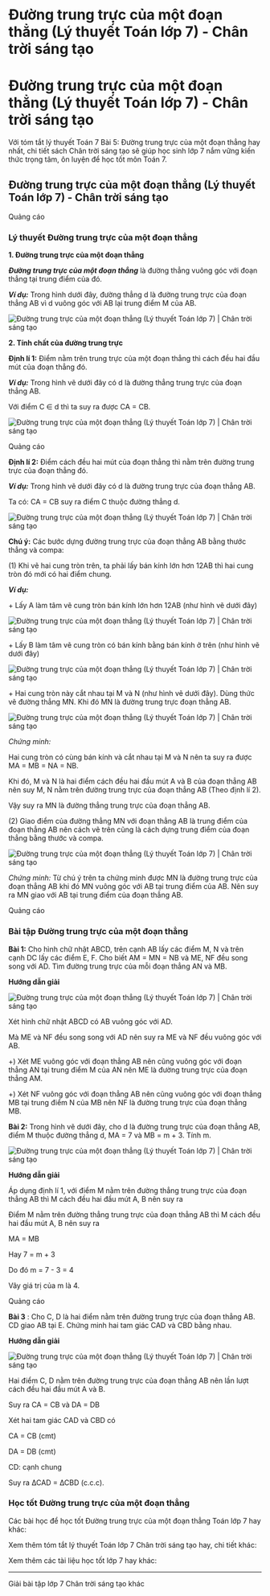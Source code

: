 # Đường trung trực của một đoạn thẳng (Lý thuyết Toán lớp 7) - Chân trời sáng tạo

# Đường trung trực của một đoạn thẳng (Lý thuyết Toán lớp 7) - Chân trời sáng tạo

Với tóm tắt lý thuyết Toán 7 Bài 5: Đường trung trực của một đoạn thẳng hay nhất, chi tiết sách Chân trời sáng tạo sẽ giúp học sinh lớp 7 nắm vững kiến thức trọng tâm, ôn luyện để học tốt môn Toán 7.

## Đường trung trực của một đoạn thẳng (Lý thuyết Toán lớp 7) - Chân trời sáng tạo

Quảng cáo

### **Lý thuyết Đường trung trực của một đoạn thẳng**

**1\. Đường trung trực của một đoạn thẳng**

**_Đường trung trực của một đoạn thẳng_** là đường thẳng vuông góc với đoạn thẳng tại trung điểm của đó.

**_Ví dụ:_** Trong hình dưới đây, đường thẳng d là đường trung trực của đoạn thẳng AB vì d vuông góc với AB lại trung điểm M của AB.

![Đường trung trực của một đoạn thẳng \(Lý thuyết Toán lớp 7\) | Chân trời sáng tạo](https://vietjack.com/toan-7-ct/images/ly-thuyet-bai-5-duong-trung-truc-cua-mot-doan-thang-185951.PNG)

**2\. Tính chất của đường trung trực**

**Định lí 1:** Điểm nằm trên trung trực của một đoạn thẳng thì cách đều hai đầu mút của đoạn thẳng đó.

**_Ví dụ:_** Trong hình vẽ dưới đây có d là đường thẳng trung trực của đoạn thẳng AB.

Với điểm C ∈ d thì ta suy ra được CA = CB.

![Đường trung trực của một đoạn thẳng \(Lý thuyết Toán lớp 7\) | Chân trời sáng tạo](https://vietjack.com/toan-7-ct/images/ly-thuyet-bai-5-duong-trung-truc-cua-mot-doan-thang-185952.PNG)

Quảng cáo

**Định lí 2:** Điểm cách đều hai mút của đoạn thẳng thì nằm trên đường trung trực của đoạn thẳng đó.

**_Ví dụ:_** Trong hình vẽ dưới đây có d là đường trung trực của đoạn thẳng AB. 

Ta có: CA = CB suy ra điểm C thuộc đường thẳng d.

![Đường trung trực của một đoạn thẳng \(Lý thuyết Toán lớp 7\) | Chân trời sáng tạo](https://vietjack.com/toan-7-ct/images/ly-thuyet-bai-5-duong-trung-truc-cua-mot-doan-thang-185953.PNG)

**Chú ý:** Các bước dựng đường trung trực của đoạn thẳng AB bằng thước thẳng và compa:

(1) Khi vẽ hai cung tròn trên, ta phải lấy bán kính lớn hơn 12AB thì hai cung tròn đó mới có hai điểm chung.

**_Ví dụ:_**

\+ Lấy A làm tâm vẽ cung tròn bán kính lớn hơn 12AB (như hình vẽ dưới đây)

![Đường trung trực của một đoạn thẳng \(Lý thuyết Toán lớp 7\) | Chân trời sáng tạo](https://vietjack.com/toan-7-ct/images/ly-thuyet-bai-5-duong-trung-truc-cua-mot-doan-thang-185954.PNG)

\+ Lấy B làm tâm vẽ cung tròn có bán kính bằng bán kính ở trên (như hình vẽ dưới đây)

![Đường trung trực của một đoạn thẳng \(Lý thuyết Toán lớp 7\) | Chân trời sáng tạo](https://vietjack.com/toan-7-ct/images/ly-thuyet-bai-5-duong-trung-truc-cua-mot-doan-thang-185955.PNG)

\+ Hai cung tròn này cắt nhau tại M và N (như hình vẽ dưới đây). Dùng thức vẽ đường thẳng MN. Khi đó MN là đường trung trực đoạn thẳng AB.

![Đường trung trực của một đoạn thẳng \(Lý thuyết Toán lớp 7\) | Chân trời sáng tạo](https://vietjack.com/toan-7-ct/images/ly-thuyet-bai-5-duong-trung-truc-cua-mot-doan-thang-185956.PNG)

_Chứng minh:_

Hai cung tròn có cùng bán kính và cắt nhau tại M và N nên ta suy ra được MA = MB = NA = NB.

Khi đó, M và N là hai điểm cách đều hai đầu mút A và B của đoạn thẳng AB nên suy M, N nằm trên đường trung trực của đoạn thẳng AB (Theo định lí 2).

Vậy suy ra MN là đường thẳng trung trực của đoạn thẳng AB.

(2) Giao điểm của đường thẳng MN với đoạn thẳng AB là trung điểm của đoạn thẳng AB nên cách vẽ trên cũng là cách dựng trung điểm của đoạn thẳng bằng thước và compa.

![Đường trung trực của một đoạn thẳng \(Lý thuyết Toán lớp 7\) | Chân trời sáng tạo](https://vietjack.com/toan-7-ct/images/ly-thuyet-bai-5-duong-trung-truc-cua-mot-doan-thang-185957.PNG)

_Chứng minh:_ Từ chú ý trên ta chứng minh được MN là đường trung trực của đoạn thẳng AB khi đó MN vuông góc với AB tại trung điểm của AB. Nên suy ra MN giao với AB tại trung điểm của đoạn thẳng AB.

Quảng cáo

### **Bài tập Đường trung trực của một đoạn thẳng**

**Bài 1:** Cho hình chữ nhật ABCD, trên cạnh AB lấy các điểm M, N và trên cạnh DC lấy các điểm E, F. Cho biết AM = MN = NB và ME, NF đều song song với AD. Tìm đường trung trực của mỗi đoạn thẳng AN và MB.

**Hướng dẫn giải**

![Đường trung trực của một đoạn thẳng \(Lý thuyết Toán lớp 7\) | Chân trời sáng tạo](https://vietjack.com/toan-7-ct/images/ly-thuyet-bai-5-duong-trung-truc-cua-mot-doan-thang-185958.PNG)

Xét hình chữ nhật ABCD có AB vuông góc với AD.

Mà ME và NF đều song song với AD nên suy ra ME và NF đều vuông góc với AB.

+) Xét ME vuông góc với đoạn thẳng AB nên cũng vuông góc với đoạn thẳng AN tại trung điểm M của AN nên ME là đường trung trực của đoạn thẳng AM.

+) Xét NF vuông góc với đoạn thẳng AB nên cũng vuông góc với đoạn thẳng MB tại trung điểm N của MB nên NF là đường trung trực của đoạn thẳng MB.

**Bài 2:** Trong hình vẽ dưới đây, cho d là đường trung trực của đoạn thẳng AB, điểm M thuộc đường thẳng d, MA = 7 và MB = m + 3. Tính m.

![Đường trung trực của một đoạn thẳng \(Lý thuyết Toán lớp 7\) | Chân trời sáng tạo](https://vietjack.com/toan-7-ct/images/ly-thuyet-bai-5-duong-trung-truc-cua-mot-doan-thang-185959.PNG)

**Hướng dẫn giải**

Áp dụng định lí 1, với điểm M nằm trên đường thẳng trung trực của đoạn thẳng AB thì M cách đều hai đầu mút A, B nên suy ra

Điểm M nằm trên đường thẳng trung trực của đoạn thẳng AB thì M cách đều hai đầu mút A, B nên suy ra

MA = MB

Hay 7 = m + 3

Do đó m = 7 - 3 = 4

Vây giá trị của m là 4.

Quảng cáo

**Bài 3** : Cho C, D là hai điểm nằm trên đường trung trực của đoạn thẳng AB. CD giao AB tại E. Chứng minh hai tam giác CAD và CBD bằng nhau.

**Hướng dẫn giải**

![Đường trung trực của một đoạn thẳng \(Lý thuyết Toán lớp 7\) | Chân trời sáng tạo](https://vietjack.com/toan-7-ct/images/ly-thuyet-bai-5-duong-trung-truc-cua-mot-doan-thang-185960.PNG)

Hai điểm C, D nằm trên đường trung trực của đoạn thẳng AB nên lần lượt cách đều hai đầu mút A và B.

Suy ra CA = CB và DA = DB

Xét hai tam giác CAD và CBD có

CA = CB (cmt)

DA = DB (cmt)

CD: cạnh chung

Suy ra ∆CAD = ∆CBD (c.c.c).

### **Học tốt Đường trung trực của một đoạn thẳng**

Các bài học để học tốt Đường trung trực của một đoạn thẳng Toán lớp 7 hay khác:

Xem thêm tóm tắt lý thuyết Toán lớp 7 Chân trời sáng tạo hay, chi tiết khác:

Xem thêm các tài liệu học tốt lớp 7 hay khác:

* * *

Giải bài tập lớp 7 Chân trời sáng tạo khác
